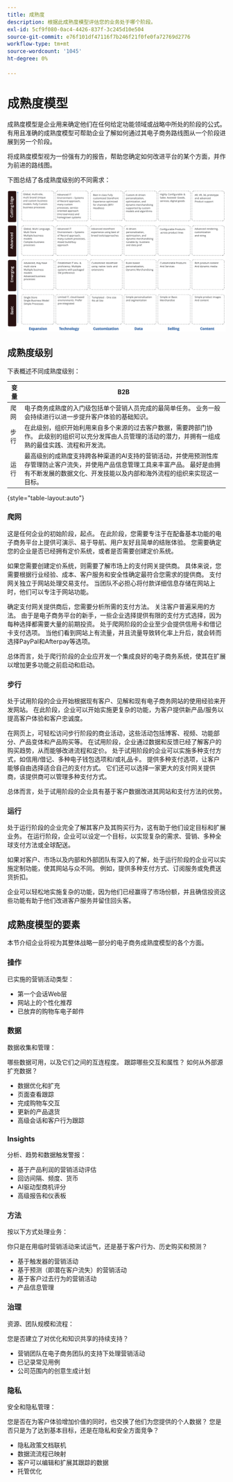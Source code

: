 ```yaml
---
title: 成熟度
description: 根据此成熟度模型评估您的业务处于哪个阶段。
exl-id: 5cf9f080-0ac4-4426-837f-3c245d10e504
source-git-commit: e76f101df47116f7b246f21f0fe0fa72769d2776
workflow-type: tm+mt
source-wordcount: '1045'
ht-degree: 0%

---
```


# 成熟度模型

成熟度模型是企业用来确定他们在任何给定功能领域或战略中所处的阶段的公式。 有用且准确的成熟度模型可帮助企业了解如何通过其电子商务路线图从一个阶段进展到另一个阶段。

将成熟度模型视为一份强有力的报告，帮助您确定如何改进平台的某个方面，并作为前进的路线图。

下图总结了各成熟度级别的不同需求：

![跨成熟度级别的需求图表](../../assets/playbooks/maturity-levels.png)

## 成熟度级别

下表概述不同成熟度级别：

| 变量 | B2B |
-----------|----------|
| 爬网 | 电子商务成熟度的入门级包括单个营销人员完成的最简单任务。 业务一般会持续进行以进一步提升客户体验的基础知识。 |
| 步行 | 在此级别，组织开始利用来自多个来源的过去客户数据，需要跨部门协作。  此级别的组织可以充分发挥由人员管理的活动的潜力，并拥有一组成熟的最佳实践、流程和开发流。 |
| 运行 | 最高级别的成熟度支持跨各种渠道的AI支持的营销活动，并使用预测性库存管理防止客户流失，并使用产品信息管理工具来丰富产品。 最好是由拥有不断发展的数据文化、开发技能以及内部和海外流程的组织来实现这一目标。 |

{style="table-layout:auto"}

### 爬网

这是任何企业的初始阶段，起点。 在此阶段，您需要专注于在配备基本功能的电子商务平台上提供可演示、易于导航、用户友好且简单的结账体验。 您需要确定您的企业是否已经拥有定价系统，或者是否需要创建定价系统。

如果您需要创建定价系统，则需要了解市场上的支付网关提供商。 具体来说，您需要根据行业经验、成本、客户服务和安全性确定最符合您需求的提供商。 支付网关独立于网站处理交易支付。 当团队不必担心将付款详细信息存储在网站上时，他们可以专注于网站功能。

确定支付网关提供商后，您需要分析所需的支付方法。 关注客户普遍采用的方法。 由于是电子商务平台的新手，一些企业选择提供有限的支付方式选择，因为每种选择都需要大量的前期投资。 处于爬网阶段的企业至少会提供信用卡和借记卡支付选项。 当他们看到网站上有流量，并且流量导致转化率上升后，就会转而选择PayPal和Afterpay等选项。

总体而言，处于爬行阶段的企业应开发一个集成良好的电子商务系统，使其在扩展以增加更多功能之前启动和启动。

### 步行

处于试用阶段的企业开始根据现有客户、见解和现有电子商务网站的使用经验来开发网站。 在此阶段，企业可以开始实施更复杂的功能，为客户提供新产品/服务以提高客户体验和客户忠诚度。

在网页上，可轻松访问步行阶段的商业活动，这些活动包括博客、视频、功能部分、产品变体和产品购买等。 在试用阶段，企业通过数据和反馈已经了解客户的购买趋势，从而能够改进流程和定价。 处于试用阶段的企业可以实施多种支付方式，如信用/借记、多种电子钱包选项和/或礼品卡。 提供多种支付选项，让客户能够自由选择适合自己的支付方式。 它们还可以选择一家更大的支付网关提供商，该提供商可以管理多种支付方式。

总体而言，处于试用阶段的企业具有基于客户数据改进其网站和支付方法的优势。

### 运行

处于运行阶段的企业完全了解其客户及其购买行为，这有助于他们设定目标和扩展业务。 在运行阶段，企业可以设定一个目标，以实现复杂的需求、营销、多种全球支付方法或全球配送。

如果对客户、市场以及内部和外部团队有深入的了解，处于运行阶段的企业可以实施定制功能，使其网站与众不同。 例如，提供多种支付方式、订阅服务或免费送货折扣。

企业可以轻松地实施复杂的功能，因为他们已经赢得了市场份额，并且确信投资这些功能有助于他们改进客户服务并留住回头客。

## 成熟度模型的要素

本节介绍企业将视为其整体战略一部分的电子商务成熟度模型的各个方面。

### 操作

已实施的营销活动类型：

- 第一个会话Web层
- 网站上的个性化推荐
- 已放弃的购物车电子邮件

### 数据

数据收集和管理：

哪些数据可用，以及它们之间的互连程度。 跟踪哪些交互和属性？ 如何从外部源扩充数据？

- 数据优化和扩充
- 页面查看跟踪
- 完成购物车交互
- 更新的产品退货
- 高级会话和客户行为跟踪

### Insights

分析、趋势和数据触发警报：

- 基于产品利润的营销活动评估
- 回访间隔、频度、货币
- AI驱动型商机评分
- 高级报告和仪表板

### 方法

按以下方式处理业务：

你只是在用临时营销活动来试运气，还是基于客户行为、历史购买和预测？

- 基于触发器的营销活动
- 基于预测（即潜在客户流失）的营销活动
- 基于客户过去行为的营销活动
- 产品信息管理

### 治理

资源、团队规模和流程：

您是否建立了对优化和知识共享的持续支持？

- 营销团队在电子商务团队的支持下处理营销活动
- 已记录常见用例
- 公司范围内的创意生成计划

### 隐私

安全和隐私管理：

您是否在为客户体验增加价值的同时，也交换了他们为您提供的个人数据？ 您是否只是为了达到基本目标，还是在隐私和安全方面竞争？

- 隐私政策文档联机
- 数据流流程已映射
- 客户可以编辑和扩展其跟踪的数据
- 托管优化
